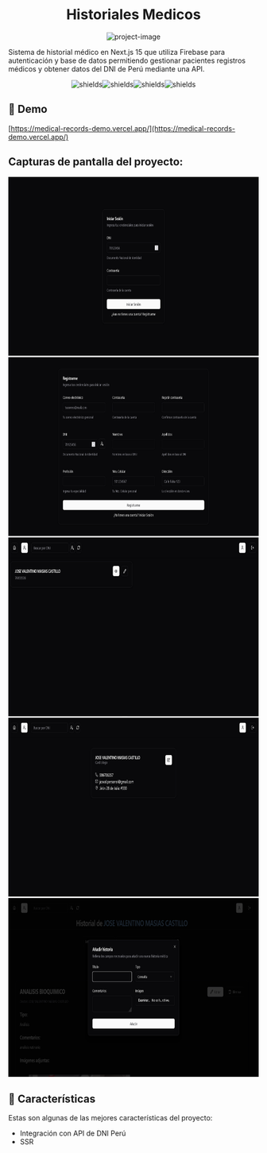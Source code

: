 <h1 align="center" id="title">Historiales Medicos</h1>

<p align="center"><img src="https://socialify.git.ci/josvaal/medical-records/image?font=Inter&amp;language=1&amp;name=1&amp;owner=1&amp;pattern=Plus&amp;stargazers=1&amp;theme=Dark" alt="project-image"></p>

<p id="description">Sistema de historial médico en Next.js 15 que utiliza Firebase para autenticación y base de datos permitiendo gestionar pacientes registros médicos y obtener datos del DNI de Perú mediante una API.</p>

<p align="center"><img src="https://img.shields.io/badge/Next-black?style=for-the-badge&amp;logo=next.js&amp;logoColor=white" alt="shields"><img src="https://img.shields.io/badge/react-%2320232a.svg?style=for-the-badge&amp;logo=react&amp;logoColor=%2361DAFB" alt="shields"><img src="https://img.shields.io/badge/typescript-%23007ACC.svg?style=for-the-badge&amp;logo=typescript&amp;logoColor=white" alt="shields"><img src="https://img.shields.io/badge/firebase-a08021?style=for-the-badge&amp;logo=firebase&amp;logoColor=ffcd34" alt="shields"></p>

<h2>🚀 Demo</h2>

[https://medical-records-demo.vercel.app/](https://medical-records-demo.vercel.app/)

<h2>Capturas de pantalla del proyecto:</h2>

<img src="https://github.com/josvaal/medical-records/blob/main/assets/1.png?raw=true" alt="project-screenshot" width="640" height="360/">

<img src="https://github.com/josvaal/medical-records/blob/main/assets/2.png?raw=true" alt="project-screenshot" width="640" height="360/">

<img src="https://github.com/josvaal/medical-records/blob/main/assets/3.png?raw=true" alt="project-screenshot" width="640" height="360/">

<img src="https://github.com/josvaal/medical-records/blob/main/assets/4.png?raw=true" alt="project-screenshot" width="640" height="360/">

<img src="https://github.com/josvaal/medical-records/blob/main/assets/5.png?raw=true" alt="project-screenshot" width="640" height="360/">

  
  
<h2>🧐 Características</h2>

Estas son algunas de las mejores características del proyecto:

*   Integración con API de DNI Perú
*   SSR
